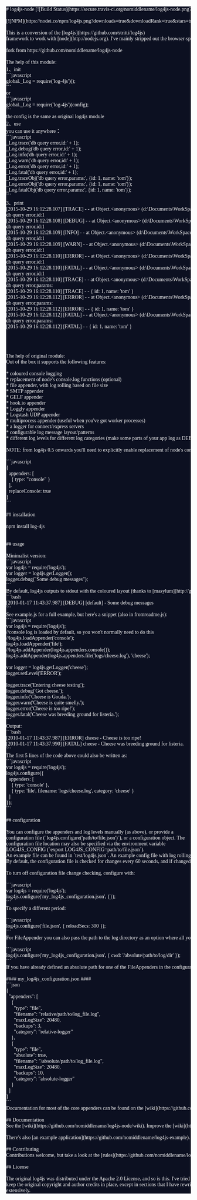 <pre style="background-color:#0c1021;color:#f8f8f8;font-family:'Consolas';font-size:10.5pt;"># log4js-node [![Build Status](https://secure.travis-ci.org/nomiddlename/log4js-node.png?branch=master)](http://travis-ci.org/nomiddlename/log4js-node)

[![NPM](https://nodei.co/npm/log4js.png?downloads=true&amp;downloadRank=true&amp;stars=true)](https://nodei.co/npm/log4js/)

This is a conversion of the [log4js](https://github.com/stritti/log4js)
framework to work with [node](http://nodejs.org). I've mainly stripped out the browser-specific code and tidied up some of the javascript. 

fork from https://github.com/nomiddlename/log4js-node

The help of this module:
1<span style="font-family:'宋体';">、</span>init
```javascript
global._Log = require('log-4js')();
```
or
```javascript
global._Log = require('log-4js')(config);
```
the config is the same as original log4js module
2<span style="font-family:'宋体';">、</span>use
you can use it anywhere<span style="font-family:'宋体';">：
</span>```javascript
_Log.trace('db query error,id:' + 1);
_Log.debug('db query error,id:' + 1);
_Log.info('db query error,id:' + 1);
_Log.warn('db query error,id:' + 1);
_Log.error('db query error,id:' + 1);
_Log.fatal('db query error,id:' + 1);
_Log.traceObj('db query error,params:', {id: 1, name: 'tom'});
_Log.errorObj('db query error,params:', {id: 1, name: 'tom'});
_Log.fatalObj('db query error,params:', {id: 1, name: 'tom'});
```
3<span style="font-family:'宋体';">、</span>print
[2015-10-29 16:12:28.107] [TRACE] - - at Object.&lt;anonymous&gt; (d:\Documents\WorkSpace\fps\test\test.js:7:6)
db query error,id:1
[2015-10-29 16:12:28.108] [DEBUG] - - at Object.&lt;anonymous&gt; (d:\Documents\WorkSpace\fps\test\test.js:8:6)
db query error,id:1
[2015-10-29 16:12:28.109] [INFO] - - at Object.&lt;anonymous&gt; (d:\Documents\WorkSpace\fps\test\test.js:9:6)
db query error,id:1
[2015-10-29 16:12:28.109] [WARN] - - at Object.&lt;anonymous&gt; (d:\Documents\WorkSpace\fps\test\test.js:10:6)
db query error,id:1
[2015-10-29 16:12:28.110] [ERROR] - - at Object.&lt;anonymous&gt; (d:\Documents\WorkSpace\fps\test\test.js:11:6)
db query error,id:1
[2015-10-29 16:12:28.110] [FATAL] - - at Object.&lt;anonymous&gt; (d:\Documents\WorkSpace\fps\test\test.js:12:6)
db query error,id:1
[2015-10-29 16:12:28.110] [TRACE] - - at Object.&lt;anonymous&gt; (d:\Documents\WorkSpace\fps\test\test.js:13:6)
db query error,params:
[2015-10-29 16:12:28.110] [TRACE] - - { id: 1, name: 'tom' }
[2015-10-29 16:12:28.112] [ERROR] - - at Object.&lt;anonymous&gt; (d:\Documents\WorkSpace\fps\test\test.js:14:6)
db query error,params:
[2015-10-29 16:12:28.112] [ERROR] - - { id: 1, name: 'tom' }
[2015-10-29 16:12:28.112] [FATAL] - - at Object.&lt;anonymous&gt; (d:\Documents\WorkSpace\fps\test\test.js:15:6)
db query error,params:
[2015-10-29 16:12:28.112] [FATAL] - - { id: 1, name: 'tom' }




The help of original module:
Out of the box it supports the following features:

* coloured console logging
* replacement of node's console.log functions (optional)
* file appender, with log rolling based on file size
* SMTP appender
* GELF appender
* hook.io appender
* Loggly appender
* Logstash UDP appender
* multiprocess appender (useful when you've got worker processes)
* a logger for connect/express servers
* configurable log message layout/patterns
* different log levels for different log categories (make some parts of your app log as DEBUG, others only ERRORS, etc.)

NOTE: from log4js 0.5 onwards you'll need to explicitly enable replacement of node's console.log functions. Do this either by calling `log4js.replaceConsole()` or configuring with an object or json file like this:

```javascript
{
  appenders: [
    { type: &quot;console&quot; }
  ],
  replaceConsole: true
}
```

## installation

npm install log-4js


## usage

Minimalist version:
```javascript
var log4js = require('log4js');
var logger = log4js.getLogger();
logger.debug(&quot;Some debug messages&quot;);
```
By default, log4js outputs to stdout with the coloured layout (thanks to [masylum](http://github.com/masylum)), so for the above you would see:
```bash
[2010-01-17 11:43:37.987] [DEBUG] [default] - Some debug messages
```
See example.js for a full example, but here's a snippet (also in fromreadme.js):
```javascript
var log4js = require('log4js'); 
//console log is loaded by default, so you won't normally need to do this
//log4js.loadAppender('console');
log4js.loadAppender('file');
//log4js.addAppender(log4js.appenders.console());
log4js.addAppender(log4js.appenders.file('logs/cheese.log'), 'cheese');

var logger = log4js.getLogger('cheese');
logger.setLevel('ERROR');

logger.trace('Entering cheese testing');
logger.debug('Got cheese.');
logger.info('Cheese is Gouda.');
logger.warn('Cheese is quite smelly.');
logger.error('Cheese is too ripe!');
logger.fatal('Cheese was breeding ground for listeria.');
```
Output:
```bash
[2010-01-17 11:43:37.987] [ERROR] cheese - Cheese is too ripe!
[2010-01-17 11:43:37.990] [FATAL] cheese - Cheese was breeding ground for listeria.
```    
The first 5 lines of the code above could also be written as:
```javascript
var log4js = require('log4js');
log4js.configure({
  appenders: [
    { type: 'console' },
    { type: 'file', filename: 'logs/cheese.log', category: 'cheese' }
  ]
});
```

## configuration

You can configure the appenders and log levels manually (as above), or provide a
configuration file (`log4js.configure('path/to/file.json')`), or a configuration object. The 
configuration file location may also be specified via the environment variable 
LOG4JS_CONFIG (`export LOG4JS_CONFIG=path/to/file.json`). 
An example file can be found in `test/log4js.json`. An example config file with log rolling is in `test/with-log-rolling.json`.
By default, the configuration file is checked for changes every 60 seconds, and if changed, reloaded. This allows changes to logging levels to occur without restarting the application.

To turn off configuration file change checking, configure with:

```javascript
var log4js = require('log4js');
log4js.configure('my_log4js_configuration.json', {});
```
To specify a different period:

```javascript
log4js.configure('file.json', { reloadSecs: 300 });
```
For FileAppender you can also pass the path to the log directory as an option where all your log files would be stored.

```javascript
log4js.configure('my_log4js_configuration.json', { cwd: '/absolute/path/to/log/dir' });
```
If you have already defined an absolute path for one of the FileAppenders in the configuration file, you could add a &quot;absolute&quot;: true to the particular FileAppender to override the cwd option passed. Here is an example configuration file:

#### my_log4js_configuration.json ####
```json
{
  &quot;appenders&quot;: [
    {
      &quot;type&quot;: &quot;file&quot;,
      &quot;filename&quot;: &quot;relative/path/to/log_file.log&quot;,
      &quot;maxLogSize&quot;: 20480,
      &quot;backups&quot;: 3,
      &quot;category&quot;: &quot;relative-logger&quot;
    },
    {
      &quot;type&quot;: &quot;file&quot;,
      &quot;absolute&quot;: true,
      &quot;filename&quot;: &quot;/absolute/path/to/log_file.log&quot;,
      &quot;maxLogSize&quot;: 20480,
      &quot;backups&quot;: 10,
      &quot;category&quot;: &quot;absolute-logger&quot;          
    }
  ]
}
```    
Documentation for most of the core appenders can be found on the [wiki](https://github.com/nomiddlename/log4js-node/wiki/Appenders), otherwise take a look at the tests and the examples.

## Documentation
See the [wiki](https://github.com/nomiddlename/log4js-node/wiki). Improve the [wiki](https://github.com/nomiddlename/log4js-node/wiki), please.

There's also [an example application](https://github.com/nomiddlename/log4js-example).

## Contributing
Contributions welcome, but take a look at the [rules](https://github.com/nomiddlename/log4js-node/wiki/Contributing) first.

## License

The original log4js was distributed under the Apache 2.0 License, and so is this. I've tried to
keep the original copyright and author credits in place, except in sections that I have rewritten
extensively.
</pre>